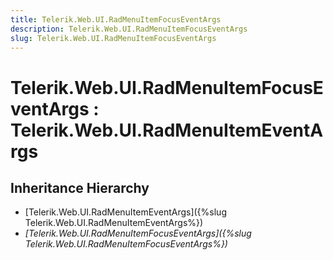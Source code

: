 ```yaml
---
title: Telerik.Web.UI.RadMenuItemFocusEventArgs
description: Telerik.Web.UI.RadMenuItemFocusEventArgs
slug: Telerik.Web.UI.RadMenuItemFocusEventArgs
---
```


# Telerik.Web.UI.RadMenuItemFocusEventArgs : Telerik.Web.UI.RadMenuItemEventArgs 

## Inheritance Hierarchy

* [Telerik.Web.UI.RadMenuItemEventArgs]({%slug Telerik.Web.UI.RadMenuItemEventArgs%})
* *[Telerik.Web.UI.RadMenuItemFocusEventArgs]({%slug Telerik.Web.UI.RadMenuItemFocusEventArgs%})*


